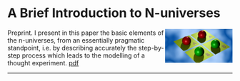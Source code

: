 # A Brief Introduction to N-universes

<img align="right" width="30%" src="/content/assets/images/n4RRRR800x400.jpg">

Preprint.  I present in this paper the basic elements of the n-universes, from an essentially pragmatic standpoint, i.e. by describing accurately the step-by-step process which leads to the modelling of a thought experiment. [pdf](/pdf/inu-en.pdf)
<p></p>
<hr>
<p></p>
